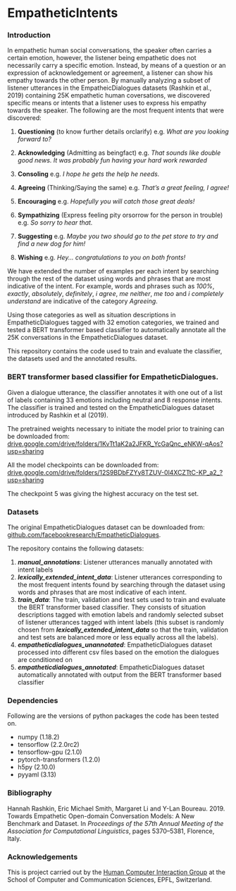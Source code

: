 # EmpatheticIntents

### Introduction

In empathetic human social conversations, the speaker often carries a certain emotion, however, the listener being empathetic does not necessarily carry a specific emotion. Instead, by means of a question or an expression of acknowledgement or agreement, a listener can show his empathy towards the other person. By manually analyzing a subset of listener utterances in the EmpatheicDialogues datasets (Rashkin et al., 2019) containing 25K empathetic human coversations, we discovered specific means or intents that a listener uses to express his empathy towards the speaker. The following are the most frequent intents that were discovered:

1. **Questioning** (to know further details orclarify) e.g. *What are you looking forward to?*

2. **Acknowledging**  (Admitting  as  beingfact) e.g. *That  sounds like double  good  news.   It was  probably fun having  your  hard  work rewarded*

3. **Consoling** e.g. *I hope he gets the help he needs.*

4. **Agreeing** (Thinking/Saying the same) e.g. *That’s a great feeling, I agree!*

5. **Encouraging** e.g. *Hopefully you  will  catch  those  great deals!*

6. **Sympathizing** (Express feeling pity orsorrow for the person in trouble) e.g. *So sorry to hear that.*

7. **Suggesting** e.g. *Maybe you two should go to the pet store to try and find a new dog for him!*

8. **Wishing** e.g. *Hey... congratulations to you on both fronts!*

We have extended the number of examples per each intent by searching through the rest of the dataset using words and phrases that are most indicative of the intent. For example, words and phrases such as *100%*, *exactly*, *absolutely*, *definitely*, *i agree*, *me neither*, *me too* and *i completely understand* are indicative of the category *Agreeing*.

Using those categories as well as situation descriptions in EmpatheticDialogues tagged with 32 emotion categories, we trained and tested a BERT transformer based classifier to automatically annotate all the 25K conversations in the EmpatheticDialogues dataset. 

This repository contains the code used to train and evaluate the classifier, the datasets used and the annotated results.  

### BERT transformer based classifier for EmpatheticDialogues.

Given a dialogue utterance, the classifier annotates it with one out of a list of labels containing 33 emotions including neutral and 8 response intents. The classifier is trained and tested on the EmpatheticDialogues dataset introduced by Rashkin et al (2019).  

The pretrained weights necessary to initiate the model prior to training can be downloaded from: [drive.google.com/drive/folders/1KvTt1aK2a2JFKR_YcGaQnc_eNKW-qAos?usp=sharing](https://drive.google.com/drive/folders/1KvTt1aK2a2JFKR_YcGaQnc_eNKW-qAos?usp=sharing)

All the model checkpoints can be downloaded from: 
[drive.google.com/drive/folders/12S9BDbFZYy8TZUV-0l4XCZTtC-KP_a2_?usp=sharing](https://drive.google.com/drive/folders/12S9BDbFZYy8TZUV-0l4XCZTtC-KP_a2_?usp=sharing)

The checkpoint 5 was giving the highest accuracy on the test set.

### Datasets

The original EmpatheticDialogues dataset can be downloaded from: [github.com/facebookresearch/EmpatheticDialogues](https://github.com/facebookresearch/EmpatheticDialogues).

The repository contains the following datasets:

1. ***manual_annotations***: Listener utterances manually annotated with intent labels
2. ***lexically_extended_intent_data***: Listener utterances corresponding to the most frequent intents found by searching through the dataset using words and phrases that are most indicative of each intent. 
3. ***train_data***: The train, validation and test sets used to train and evaluate the BERT transformer based classifier. They consists of situation descriptions tagged with emotion labels and randomly selected subset of listener utterances tagged with intent labels (this subset is randomly chosen from ***lexically_extended_intent_data*** so that the train, validation and test sets are balanced more or less equally across all the labels).
4. ***empatheticdialogues_unannotated***: EmpatheticDialogues dataset processed into different csv files based on the emotion the dialogues are conditioned on
5. ***empatheticdialogues_annotated***: EmpatheticDialogues dataset automatically annotated with output from the BERT transformer based classifier

### Dependencies

Following are the versions of python packages the code has been tested on.

- numpy (1.18.2)
- tensorflow (2.2.0rc2)
- tensorflow-gpu (2.1.0)
- pytorch-transformers (1.2.0)
- h5py (2.10.0)
- pyyaml (3.13)

### Bibliography

Hannah Rashkin, Eric Michael Smith, Margaret Li and Y-Lan Boureau. 2019.  Towards Empathetic Open-domain Conversation  Models:  A  New  Benchmark  and  Dataset.   In *Proceedings  of  the  57th  Annual  Meeting  of  the Association for Computational Linguistics*, pages 5370–5381, Florence, Italy.

### Acknowledgements

This is project carried out by the [Human Computer Interaction Group](https://hci.epfl.ch/) at the School of Computer and Communication Sciences, EPFL, Switzerland.
